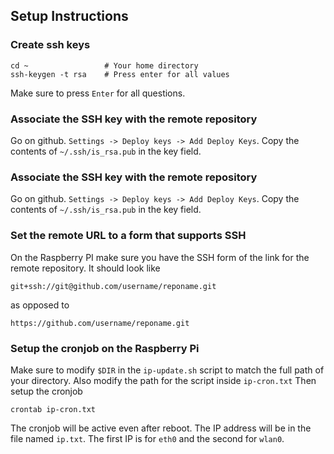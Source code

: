 ## Setup Instructions

### Create ssh keys
```
cd ~                 # Your home directory
ssh-keygen -t rsa    # Press enter for all values
```

Make sure to press `Enter` for all questions.

### Associate the SSH key with the remote repository
Go on github. `Settings -> Deploy keys -> Add Deploy Keys`. Copy the contents of `~/.ssh/is_rsa.pub` in the key field.

### Associate the SSH key with the remote repository
Go on github. `Settings -> Deploy keys -> Add Deploy Keys`. Copy the contents of `~/.ssh/is_rsa.pub` in the key field.

### Set the remote URL to a form that supports SSH

On the Raspberry PI make sure you have the SSH form of the link for the remote repository. It should look like

```
git+ssh://git@github.com/username/reponame.git
```
as opposed to
```
https://github.com/username/reponame.git
```

### Setup the cronjob on the Raspberry Pi
Make sure to modify `$DIR` in the `ip-update.sh` script to match the full path of your directory.
Also modify the path for the script inside `ip-cron.txt`
Then setup the cronjob

```
crontab ip-cron.txt
```
The cronjob will be active even after reboot. The IP address will be in the file named `ip.txt`. The first IP is for `eth0` and the second for `wlan0`.


